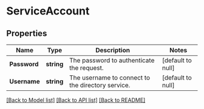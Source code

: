 # ServiceAccount

## Properties
Name | Type | Description | Notes
------------ | ------------- | ------------- | -------------
**Password** | **string** | The password to authenticate the request. | [default to null]
**Username** | **string** | The username to connect to the directory service. | [default to null]

[[Back to Model list]](../README.md#documentation-for-models) [[Back to API list]](../README.md#documentation-for-api-endpoints) [[Back to README]](../README.md)


